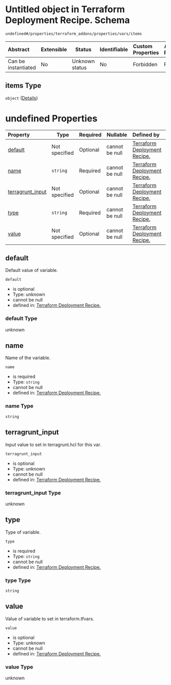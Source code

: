 # Untitled object in Terraform Deployment Recipe. Schema

```txt
undefined#/properties/terraform_addons/properties/vars/items
```




| Abstract            | Extensible | Status         | Identifiable | Custom Properties | Additional Properties | Access Restrictions | Defined In                                                                                                            |
| :------------------ | ---------- | -------------- | ------------ | :---------------- | --------------------- | ------------------- | --------------------------------------------------------------------------------------------------------------------- |
| Can be instantiated | No         | Unknown status | No           | Forbidden         | Forbidden             | none                | [deployment.schema.json\*](../../../../../../../../../../tmp/182028425/deployment.schema.json "open original schema") |

## items Type

`object` ([Details](deployment-properties-terraform_addons-properties-vars-items.md))

# undefined Properties

| Property                              | Type          | Required | Nullable       | Defined by                                                                                                                                                                                                             |
| :------------------------------------ | ------------- | -------- | -------------- | :--------------------------------------------------------------------------------------------------------------------------------------------------------------------------------------------------------------------- |
| [default](#default)                   | Not specified | Optional | cannot be null | [Terraform Deployment Recipe.](deployment-properties-terraform_addons-properties-vars-items-properties-default.md "undefined#/properties/terraform_addons/properties/vars/items/properties/default")                   |
| [name](#name)                         | `string`      | Required | cannot be null | [Terraform Deployment Recipe.](deployment-properties-terraform_addons-properties-vars-items-properties-name.md "undefined#/properties/terraform_addons/properties/vars/items/properties/name")                         |
| [terragrunt_input](#terragrunt_input) | Not specified | Optional | cannot be null | [Terraform Deployment Recipe.](deployment-properties-terraform_addons-properties-vars-items-properties-terragrunt_input.md "undefined#/properties/terraform_addons/properties/vars/items/properties/terragrunt_input") |
| [type](#type)                         | `string`      | Required | cannot be null | [Terraform Deployment Recipe.](deployment-properties-terraform_addons-properties-vars-items-properties-type.md "undefined#/properties/terraform_addons/properties/vars/items/properties/type")                         |
| [value](#value)                       | Not specified | Optional | cannot be null | [Terraform Deployment Recipe.](deployment-properties-terraform_addons-properties-vars-items-properties-value.md "undefined#/properties/terraform_addons/properties/vars/items/properties/value")                       |

## default

Default value of variable.


`default`

-   is optional
-   Type: unknown
-   cannot be null
-   defined in: [Terraform Deployment Recipe.](deployment-properties-terraform_addons-properties-vars-items-properties-default.md "undefined#/properties/terraform_addons/properties/vars/items/properties/default")

### default Type

unknown

## name

Name of the variable.


`name`

-   is required
-   Type: `string`
-   cannot be null
-   defined in: [Terraform Deployment Recipe.](deployment-properties-terraform_addons-properties-vars-items-properties-name.md "undefined#/properties/terraform_addons/properties/vars/items/properties/name")

### name Type

`string`

## terragrunt_input

Input value to set in terragrunt.hcl for this var.


`terragrunt_input`

-   is optional
-   Type: unknown
-   cannot be null
-   defined in: [Terraform Deployment Recipe.](deployment-properties-terraform_addons-properties-vars-items-properties-terragrunt_input.md "undefined#/properties/terraform_addons/properties/vars/items/properties/terragrunt_input")

### terragrunt_input Type

unknown

## type

Type of variable.


`type`

-   is required
-   Type: `string`
-   cannot be null
-   defined in: [Terraform Deployment Recipe.](deployment-properties-terraform_addons-properties-vars-items-properties-type.md "undefined#/properties/terraform_addons/properties/vars/items/properties/type")

### type Type

`string`

## value

Value of variable to set in terraform.tfvars.


`value`

-   is optional
-   Type: unknown
-   cannot be null
-   defined in: [Terraform Deployment Recipe.](deployment-properties-terraform_addons-properties-vars-items-properties-value.md "undefined#/properties/terraform_addons/properties/vars/items/properties/value")

### value Type

unknown
